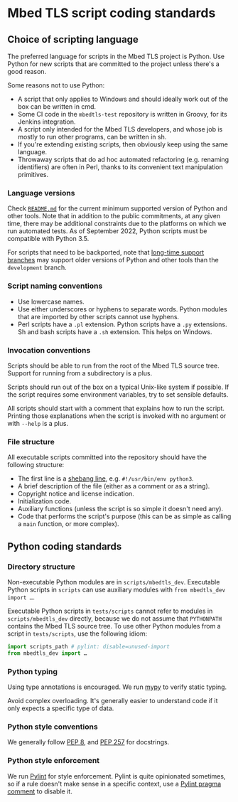 # Mbed TLS script coding standards

## Choice of scripting language

The preferred language for scripts in the Mbed TLS project is Python. Use Python for new scripts that are committed to the project unless there's a good reason.

Some reasons not to use Python:

* A script that only applies to Windows and should ideally work out of the box can be written in cmd.
* Some CI code in the `mbedtls-test` repository is written in Groovy, for its Jenkins integration.
* A script only intended for the Mbed TLS developers, and whose job is mostly to run other programs, can be written in sh.
* If you're extending existing scripts, then obviously keep using the same language.
* Throwaway scripts that do ad hoc automated refactoring (e.g. renaming identifiers) are often in Perl, thanks to its convenient text manipulation primitives.

### Language versions

Check [`README.md`](https://github.com/Mbed-TLS/mbedtls/blob/development/README.md#tool-versions) for the current minimum supported version of Python and other tools. Note that in addition to the public commitments, at any given time, there may be additional constraints due to the platforms on which we run automated tests. As of September 2022, Python scripts must be compatible with Python 3.5.

For scripts that need to be backported, note that [long-time support branches](https://github.com/Mbed-TLS/mbedtls/blob/development/BRANCHES.md#long-time-support-branches) may support older versions of Python and other tools than the `development` branch.

### Script naming conventions

* Use lowercase names.
* Use either underscores or hyphens to separate words. Python modules that are imported by other scripts cannot use hyphens.
* Perl scripts have a `.pl` extension. Python scripts have a `.py` extensions. Sh and bash scripts have a `.sh` extension. This helps on Windows.

### Invocation conventions

Scripts should be able to run from the root of the Mbed TLS source tree. Support for running from a subdirectory is a plus.

Scripts should run out of the box on a typical Unix-like system if possible. If the script requires some environment variables, try to set sensible defaults.

All scripts should start with a comment that explains how to run the script. Printing those explanations when the script is invoked with no argument or with `--help` is a plus.

### File structure

All executable scripts committed into the repository should have the following structure:

* The first line is a [shebang line](https://en.wikipedia.org/wiki/Shebang_(Unix)), e.g. `#!/usr/bin/env python3`.
* A brief description of the file (either as a comment or as a string).
* Copyright notice and license indication.
* Initialization code.
* Auxiliary functions (unless the script is so simple it doesn't need any).
* Code that performs the script's purpose (this can be as simple as calling a `main` function, or more complex).

## Python coding standards

### Directory structure

Non-executable Python modules are in `scripts/mbedtls_dev`.
Executable Python scripts in `scripts` can use auxiliary modules with `from mbedtls_dev import …`.

Executable Python scripts in `tests/scripts` cannot refer to modules in `scripts/mbedtls_dev` directly, because we do not assume that `PYTHONPATH` contains the Mbed TLS source tree. To use other Python modules from a script in `tests/scripts`, use the following idiom:

```python
import scripts_path # pylint: disable=unused-import
from mbedtls_dev import …
```

### Python typing

Using type annotations is encouraged. We run [mypy](http://mypy-lang.org/) to verify static typing.

Avoid complex overloading. It's generally easier to understand code if it only expects a specific type of data.

### Python style conventions

We generally follow [PEP 8](https://peps.python.org/pep-0008/), and [PEP 257](https://peps.python.org/pep-0257/) for docstrings.

### Python style enforcement

We run [Pylint](https://pylint.pycqa.org/) for style enforcement. Pylint is quite opinionated sometimes, so if a rule doesn't make sense in a specific context, use a [Pylint pragma comment](https://pylint.pycqa.org/en/latest/user_guide/messages/message_control.html) to disable it.
